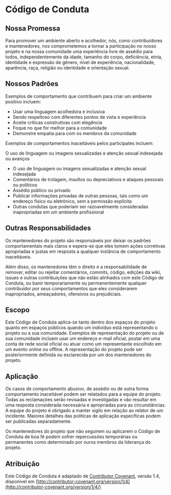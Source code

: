 # Código de Conduta

## Nossa Promessa

Para promover um ambiente aberto e acolhedor, nós, como contribuidores e mantenedores, nos comprometemos a tornar a participação no nosso projeto e na nossa comunidade uma experiência livre de assédio para todos, independentemente da idade, tamanho do corpo, deficiência, etnia, identidade e expressão de gênero, nível de experiência, nacionalidade, aparência, raça, religião ou identidade e orientação sexual.

## Nossos Padrões

Exemplos de comportamento que contribuem para criar um ambiente positivo incluem: 

* Usar uma linguagem acolhedora e inclusiva
* Sendo respeitoso com diferentes pontos de vista e experiência
* Aceite críticas construtivas com elegência
* Foque no que for melhor para a comunidade
* Demonstre empatia para com os membros da comunidade

Exemplos de comportamentos inaceitáveis pelos participates incluem:

O uso de linguagem ou imagens sexualizadas e atenção sexual indesejada ou
avanços
* O uso de linguagem ou imagens sexualizadas e atenção sexual indesejada
* Comentários de trolagem, insultos ou depreciativos e ataques pessoais ou políticos
* Assédio público ou privado
* Publicar informações privadas de outras pessoas, tais como um endereço físico ou eletrônico, sem a permissão explícita
* Outras condutas que poderiam ser razoavelmente consideradas inapropriadas em um ambiente profissional

## Outras Responsabilidades

Os mantenedores do projeto são responsáveis por deixar os padrões comportamentais mais claros e espera-se que eles tomem ações corretivas apropriadas e justas em resposta a qualquer instância de comportamento inaceitáveis.

Além disso, os mantenedores têm o direito e a responsabilidade de remover, editar ou rejeitar comentários, commits, código, edições da wiki, issues e outras contribuições que não estão alinhados com este Código de Conduta, ou banir temporariamente ou permanentemente qualquer contribuidor por seus comportamentos que eles considerarem inapropriados, ameaçadores, ofensivos ou prejudiciais.

## Escopo

Este Código de Conduta aplica-se tanto dentro dos espaços do projeto quanto em espaços públicos quando um indivíduo está representando o projeto ou a sua comunidade. Exemplos de representação do projeto ou de sua comunidade incluem usar um endereço e-mail oficial, postar em uma conta de rede social oficial ou atuar como um representante escolhido em um evento online ou offline. A representação do projeto pode ser posteriormente definida ou esclarecida por um dos mantenedores do projeto.

## Aplicação

Os casos de comportamento abusivo, de assédio ou de outra forma comportamento inaceitável podem ser relatados para a equipe do projeto. Todas as reclamações serão revisadas e investigadas e vão resultar em uma resposta considerada necessária e apropriadas para as circunstâncias. A equipe do projeto é obrigado a manter sigilo em relação ao relator de um incidente. Maiores detalhes das políticas de aplicação específicas podem ser publicadas separadamente.

Os mantenedores do projeto que não seguirem ou aplicarem o Código de Conduta de boa fé podem sofrer repercussões temporárias ou permanentes como determinado por ouros membros da liderança do projeto.

## Atribuição

Este Código de Conduta é adaptado de [Contributor Covenant](http://contributor-covenant.org), versão 1.4,
disponível em [http://contributor-covenant.org/version/1/4](http://contributor-covenant.org/version/1/4/)
